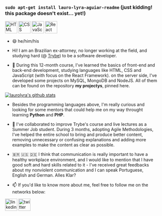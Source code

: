 ### `sudo apt-get install lauro-lyra-aguiar-readme` (just kidding! this package doesn't exist... yet!)

<img src="https://devicons.github.io/devicon/devicon.git/icons/html5/html5-original-wordmark.svg" alt="HTML" width="40" height="40"/> <img src="https://devicons.github.io/devicon/devicon.git/icons/css3/css3-original-wordmark.svg" alt="CSS" width="40" height="40"/> <img src="https://devicons.github.io/devicon/devicon.git/icons/javascript/javascript-original.svg" alt="JavaScript" width="40" height="40"/> <img src="https://devicons.github.io/devicon/devicon.git/icons/react/react-original.svg" alt="React" width="40" height="40"/>

- 😄 he/him/his

- Hi! I am an Brazilian ex-attorney, no longer working at the field, and studying hard (@ [Trybe](https://www.betrybe.com)) to be a software developer.

- 🌱 During this 12-month course, I've learned the basics of front-end and back-end development, studying languages like HTML, CSS and JavaScript (with focus on the React Framework). on the server side, I've developed some projects on MySQL, MongoDB and NodeJS. All of them can be found on the repository **my projectys**, pinned here.

[![laurolyra's github stats](https://github-readme-stats.vercel.app/api?username=laurolyra)](https://github.com/laurolyra/github-readme-stats)

- Besides the programming languages above, I'm really curious and looking for some mentors that could help me on my way throught learning **Python** and **PHP**.

- 👯 I've collaborated to improve Trybe's course and live lectures as a Summer Job student. During 3 months, adopting Agile Methodologies, I've helped the entire school to bring and produce better content, removing unnecessary or confusing explanations and adding more examples to make the content as clear as possible.

- 🇧🇷 🇺🇸 🇩🇪 I think that communication is really important to have a healthy workplace environment, and I would like to mention that I have good soft and hard skills related to it - I've received great feedbacks about my nonviolent communication and I can speak Portuguese, English and German. Alles Klar?

- 📫 If you'd like to know more about me, feel free to follow me on the networks below:

<a href="http://www.linkedin.com/in/laurolyra"><img src="https://devicons.github.io/devicon/devicon.git/icons/linkedin/linkedin-plain.svg" alt="linkedin" width="40" height="40"/></a>
<a href="http://www.twitter.com/laurolyra"><img src="https://devicons.github.io/devicon/devicon.git/icons/twitter/twitter-original.svg" alt="twitter" width="40" height="40"/></a>
